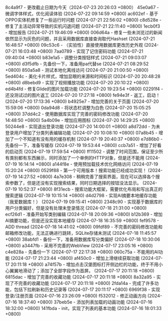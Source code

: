 8c4a9f7 - 更改截止日期为今天（2024-07-23 20:26:03 +0800）
45e0a67 - 微调字体样式，优化阅读体验 (2024-07-22 09:14:59 +0800)
ac602ef - 基于OPPO实体机修复了一些运行时问题 (2024-07-21 22:56:02 +0800)
c8d528e - 修复了主活动异常导致的实机闪退问题 (2024-07-21 22:11:40 +0800)
1ecb0f3 - 增加报告 (2024-07-21 19:46:09 +0800)
006d64a - 修复一些未浏览过的新闻依然显示为灰色的问题，并且采用数据库直接查询取代Hashset (2024-07-21 16:48:57 +0800)
09c53c6 - （实验性）直接使用数据库更改历史外观 (2024-07-21 16:03:48 +0800)
7aa0789 - 实现了记住密码功能 (2024-07-21 09:40:04 +0800)
b83e1a5 - 调整分类按钮样式 (2024-07-21 09:03:07 +0800)
d3f5dfb - 先备份一下，准备用pa代替se (2024-07-21 08:29:52 +0800)
850a5a8 - 测试本地化离线访问 (2024-07-20 21:00:50 +0800)
5ed404c - 美化卡片样式，增加显眼的来源和时间标识 (2024-07-20 20:48:28 +0800)
d8bebd9 - 实现了视频播放功能 (2024-07-20 20:10:22 +0800)
ed4b4fd - 修复Glide的图片加载功能 (2024-07-20 19:23:54 +0800)
02291f4 - 还没测试过的图片返工 (2024-07-20 17:27:18 +0800)
fe94e3f - 返工，启动！ (2024-07-20 17:13:36 +0800)
b4925e7 - 增加完善的关于页面 (2024-07-20 15:59:06 +0800)
0da94d8 - 将状态栏调整为白色 (2024-07-20 15:05:25 +0800)
37dd4c2 - 使用数据库实现了完善的密码修改功能 (2024-07-20 14:48:50 +0800)
5a4b09e - 增加应用图标 (2024-07-20 14:29:25 +0800)
50244e8 - 实现退出登录功能 (2024-07-20 14:00:01 +0800)
a8d72dd - 为未登录用户增加了分类列表编辑功能 (2024-07-20 10:08:10 +0800)
07a8b45 - 增加了一个不知道有没有用的缓存机制 (2024-07-19 20:40:37 +0800)
e7d86b0 - 先备份一下，准备写缓存 (2024-07-19 19:53:44 +0800)
ccb7a51 - 增加了好看的启动页 (2024-07-19 17:59:54 +0800)
ff11502 - 调整了时间范围，保证至少所有类别都有东西展示，同时添加了一个单例的HTTP对象，但是还不能用 (2024-07-19 16:14:14 +0800)
a144f8e - 使用预加载技术优化网络访问 (2024-07-19 15:20:24 +0800)
0529f88 - 第一个可用版本！搜索功能已经成功实现！ (2024-07-19 14:27:52 +0800)
4a7e308 - 稍稍完善了搜索界面，现在可以选择各个搜索参数了，但是还没有实现搜索结果，同时日期选择的按钮没法显示。 (2024-07-19 10:52:37 +0800)
8f31ecb - 搜索功能大框架，需要优化布局和写出真正的搜索逻辑 (2024-07-19 10:15:14 +0800)
d4d2798 - 实现AI摘要本地缓存功能（我爱数据库！） (2024-07-19 09:15:41 +0800)
2348c90 - 实现基于数据库的用户分类偏好，但是没有处理未登录情况 (2024-07-18 21:31:00 +0800)
ecf26d1 - 准备开始写类别编辑 (2024-07-18 20:09:36 +0800)
b12b369 - 增加AI摘要功能，但是还没实现本地缓存 (2024-07-18 16:35:59 +0800)
fef9578 - ADD thread (2024-07-18 14:41:02 +0800)
09fdf89 - 不完善的密码修改功能和邮箱修改功能，无法正确进行跳转，SQLite存储未测试 (2024-07-18 11:45:57 +0800)
38abfd1 - 备份一下，准备用数据库写分类偏好 (2024-07-18 10:30:06 +0800)
a3447fb - 采用不完善的WebView (2024-07-17 23:05:16 +0800)
c4e828a - 先备份一下 (2024-07-17 22:17:38 +0800)
060c75a - 不能用的AI功能 (2024-07-17 21:23:44 +0800)
af450c0 - 增加上滑继续获取功能 (2024-07-17 20:11:18 +0800)
a74f57b - 增加点击汉堡图标打开侧边栏的功能，终于不用小心翼翼地滑动了；添加了全部字段作为首屏。 (2024-07-17 20:11:18 +0800)
6815dac - 增加了完善的收藏功能 (2024-07-17 20:11:18 +0800)
8a32a95 - 实现了不完善的收藏功能 (2024-07-17 20:11:18 +0800)
2fda14a - 完成了许多功能，包括下拉刷新和历史记录等 (2024-07-17 20:11:17 +0800)
6969f38 - 实现登录/注册页面 (2024-07-16 23:26:09 +0800)
f532012 - 修正动画方向 (2024-07-16 18:37:40 +0800)
37beb5e - 添加列表加载的动画功能 (2024-07-16 18:32:00 +0800)
141fbda - init，实现了列表的基本功能 (2024-07-16 18:01:33 +0800)